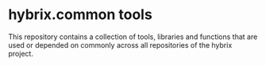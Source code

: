 # hybrix.common tools

This repository contains a collection of tools, libraries and functions that are used
or depended on commonly across all repositories of the hybrix project.
